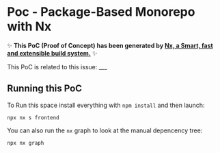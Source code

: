 # Poc - Package-Based Monorepo with Nx 

✨ **This PoC (Proof of Concept) has been generated by [Nx, a Smart, fast and extensible build system.](https://nx.dev)** ✨

This PoC is related to this issue: ___

## Running this PoC

To Run this space install everything with `npm install` and then launch:

```
npx nx s frontend
```

You can also run the `nx` graph to look at the manual depencency tree:

```
npx nx graph
```
